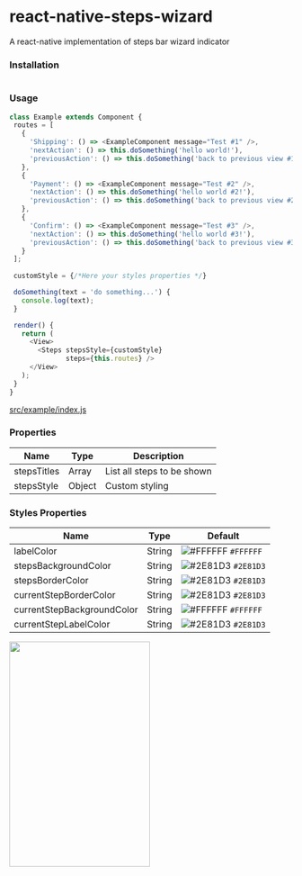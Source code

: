 

# react-native-steps-wizard
A react-native implementation of steps bar wizard indicator

### Installation
 ```npm
 ```
### Usage
 ```javascript
class Example extends Component {
  routes = [
    {
      'Shipping': () => <ExampleComponent message="Test #1" />,
      'nextAction': () => this.doSomething('hello world!'),
      'previousAction': () => this.doSomething('back to previous view #1')
    },
    {
      'Payment': () => <ExampleComponent message="Test #2" />,
      'nextAction': () => this.doSomething('hello world #2!'),
      'previousAction': () => this.doSomething('back to previous view #2')
    },
    {
      'Confirm': () => <ExampleComponent message="Test #3" />,
      'nextAction': () => this.doSomething('hello world #3!'),
      'previousAction': () => this.doSomething('back to previous view #3')
    }
  ];
  
  customStyle = {/*Here your styles properties */}

  doSomething(text = 'do something...') {
    console.log(text);
  }

  render() {
    return (
      <View>
        <Steps stepsStyle={customStyle}
               steps={this.routes} />
      </View>
    );
  }
}
 ```
[src/example/index.js](https://github.com/Roliver-Javier/react-native-stepbar/blob/master/ReactNativeStepbar/src/example/index.js)

### Properties

| Name | Type | Description |
| --- | --- | ---|
| stepsTitles | Array |  List all steps to be shown |
| stepsStyle | Object | Custom styling |


### Styles Properties

| Name | Type | Default |
| --- | --- | ---|
| labelColor | String | ![#FFFFFF](https://placehold.it/15/FFFFFF/000000?text=+) `#FFFFFF`  |
| stepsBackgroundColor | String | ![#2E81D3](https://placehold.it/15/2E81D3/000000?text=+) `#2E81D3`  |
| stepsBorderColor | String | ![#2E81D3](https://placehold.it/15/2E81D3/000000?text=+) `#2E81D3`  |
| currentStepBorderColor | String | ![#2E81D3](https://placehold.it/15/2E81D3/000000?text=+) `#2E81D3` |
| currentStepBackgroundColor | String | ![#FFFFFF](https://placehold.it/15/FFFFFF/000000?text=+) `#FFFFFF` |
| currentStepLabelColor | String  | ![#2E81D3](https://placehold.it/15/2E81D3/000000?text=+) `#2E81D3`  |


<img src="https://raw.githubusercontent.com/Roliver-Javier/react-native-stepbar/master/GIF_1547566267351.gif" width="250" height="400">
